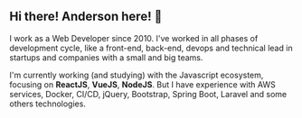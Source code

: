 ## Hi there! Anderson here! :wave:

I work as a Web Developer since 2010. I've worked in all phases of development cycle, like a front-end, back-end, devops and technical lead in startups and companies with a small and big teams.

I'm currently working (and studying) with the Javascript ecosystem, focusing on **ReactJS**, **VueJS**, **NodeJS**. But I have experience with AWS services, Docker, CI/CD, jQuery, Bootstrap, Spring Boot, Laravel and some others technologies.
